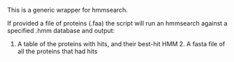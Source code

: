This is a generic wrapper for hmmsearch.

If provided a file of proteins (.faa) the script will run an hmmsearch against a specified .hmm database and output:
1.  A table of the proteins with hits, and their best-hit HMM 2. A fasta file of all the proteins that had hits
